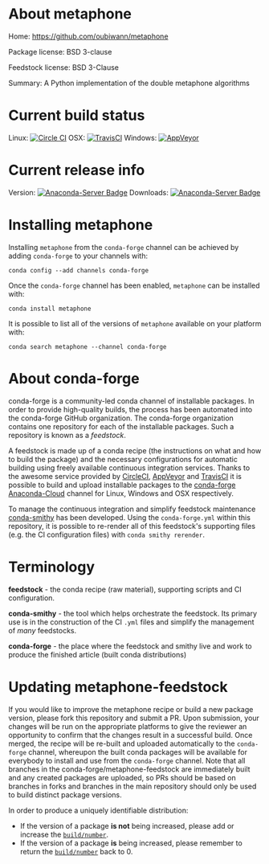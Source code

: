 About metaphone
===============

Home: https://github.com/oubiwann/metaphone

Package license: BSD 3-clause

Feedstock license: BSD 3-Clause

Summary: A Python implementation of the double metaphone algorithms



Current build status
====================

Linux: [![Circle CI](https://circleci.com/gh/conda-forge/metaphone-feedstock.svg?style=shield)](https://circleci.com/gh/conda-forge/metaphone-feedstock)
OSX: [![TravisCI](https://travis-ci.org/conda-forge/metaphone-feedstock.svg?branch=master)](https://travis-ci.org/conda-forge/metaphone-feedstock)
Windows: [![AppVeyor](https://ci.appveyor.com/api/projects/status/github/conda-forge/metaphone-feedstock?svg=True)](https://ci.appveyor.com/project/conda-forge/metaphone-feedstock/branch/master)

Current release info
====================
Version: [![Anaconda-Server Badge](https://anaconda.org/conda-forge/metaphone/badges/version.svg)](https://anaconda.org/conda-forge/metaphone)
Downloads: [![Anaconda-Server Badge](https://anaconda.org/conda-forge/metaphone/badges/downloads.svg)](https://anaconda.org/conda-forge/metaphone)

Installing metaphone
====================

Installing `metaphone` from the `conda-forge` channel can be achieved by adding `conda-forge` to your channels with:

```
conda config --add channels conda-forge
```

Once the `conda-forge` channel has been enabled, `metaphone` can be installed with:

```
conda install metaphone
```

It is possible to list all of the versions of `metaphone` available on your platform with:

```
conda search metaphone --channel conda-forge
```


About conda-forge
=================

conda-forge is a community-led conda channel of installable packages.
In order to provide high-quality builds, the process has been automated into the
conda-forge GitHub organization. The conda-forge organization contains one repository
for each of the installable packages. Such a repository is known as a *feedstock*.

A feedstock is made up of a conda recipe (the instructions on what and how to build
the package) and the necessary configurations for automatic building using freely
available continuous integration services. Thanks to the awesome service provided by
[CircleCI](https://circleci.com/), [AppVeyor](http://www.appveyor.com/)
and [TravisCI](https://travis-ci.org/) it is possible to build and upload installable
packages to the [conda-forge](https://anaconda.org/conda-forge)
[Anaconda-Cloud](http://docs.anaconda.org/) channel for Linux, Windows and OSX respectively.

To manage the continuous integration and simplify feedstock maintenance
[conda-smithy](http://github.com/conda-forge/conda-smithy) has been developed.
Using the ``conda-forge.yml`` within this repository, it is possible to re-render all of
this feedstock's supporting files (e.g. the CI configuration files) with ``conda smithy rerender``.


Terminology
===========

**feedstock** - the conda recipe (raw material), supporting scripts and CI configuration.

**conda-smithy** - the tool which helps orchestrate the feedstock.
                   Its primary use is in the construction of the CI ``.yml`` files
                   and simplify the management of *many* feedstocks.

**conda-forge** - the place where the feedstock and smithy live and work to
                  produce the finished article (built conda distributions)


Updating metaphone-feedstock
============================

If you would like to improve the metaphone recipe or build a new
package version, please fork this repository and submit a PR. Upon submission,
your changes will be run on the appropriate platforms to give the reviewer an
opportunity to confirm that the changes result in a successful build. Once
merged, the recipe will be re-built and uploaded automatically to the
`conda-forge` channel, whereupon the built conda packages will be available for
everybody to install and use from the `conda-forge` channel.
Note that all branches in the conda-forge/metaphone-feedstock are
immediately built and any created packages are uploaded, so PRs should be based
on branches in forks and branches in the main repository should only be used to
build distinct package versions.

In order to produce a uniquely identifiable distribution:
 * If the version of a package **is not** being increased, please add or increase
   the [``build/number``](http://conda.pydata.org/docs/building/meta-yaml.html#build-number-and-string).
 * If the version of a package **is** being increased, please remember to return
   the [``build/number``](http://conda.pydata.org/docs/building/meta-yaml.html#build-number-and-string)
   back to 0.
